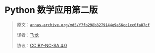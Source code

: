 # Python 数学应用第二版

> 原文：[`annas-archive.org/md5/f7fb298b3279144e9a56cc1cc6fa87cf`](https://annas-archive.org/md5/f7fb298b3279144e9a56cc1cc6fa87cf)
> 
> 译者：[飞龙](https://github.com/wizardforcel)
> 
> 协议：[CC BY-NC-SA 4.0](http://creativecommons.org/licenses/by-nc-sa/4.0/)